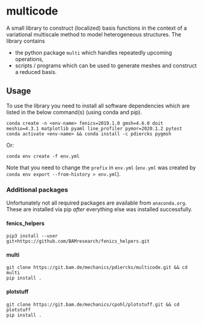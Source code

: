 # multicode

A small library to construct (localized) basis functions in the context of a variational multiscale method to model heterogeneous structures.
The library contains 
* the python package `multi` which handles repeatedly upcoming operations,
* scripts / programs which can be used to generate meshes and construct a reduced basis.

## Usage

To use the library you need to install all software dependencies which are listed in the below command(s) (using conda and pip).
```
conda create -n <env-name> fenics=2019.1.0 gmsh=4.6.0 doit meshio=4.3.1 matplotlib pyaml line_profiler pymor=2020.1.2 pytest
conda activate <env-name> && conda install -c pdiercks pygmsh
```
Or:
```
conda env create -f env.yml
```
Note that you need to change the `prefix` in `env.yml`
(`env.yml` was created by `conda env export --from-history > env.yml`).

### Additional packages

Unfortunately not all required packages are available from `anaconda.org`.
These are installed via pip *after* everything else was installed successfully.

#### fenics_helpers
```
pip3 install --user git+https://github.com/BAMresearch/fenics_helpers.git
```

#### multi
```
git clone https://git.bam.de/mechanics/pdiercks/multicode.git && cd multi
pip install .
```

#### plotstuff
```
git clone https://git.bam.de/mechanics/cpohl/plotstuff.git && cd plotstuff
pip install .
```
